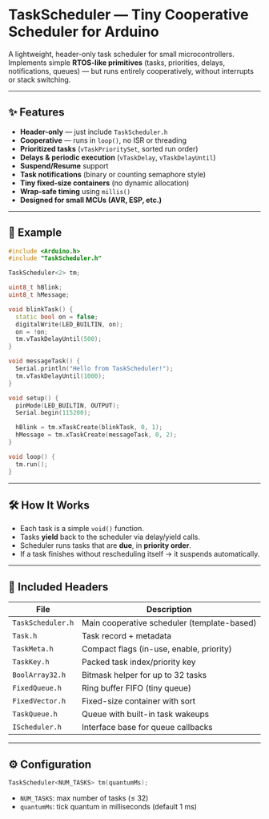 # TaskScheduler — Tiny Cooperative Scheduler for Arduino

A lightweight, header-only task scheduler for small microcontrollers.  
Implements simple **RTOS-like primitives** (tasks, priorities, delays, notifications, queues) — but runs entirely cooperatively, without interrupts or stack switching.

---

## ✨ Features
- **Header-only** — just include `TaskScheduler.h`
- **Cooperative** — runs in `loop()`, no ISR or threading
- **Prioritized tasks** (`vTaskPrioritySet`, sorted run order)
- **Delays & periodic execution** (`vTaskDelay`, `vTaskDelayUntil`)
- **Suspend/Resume** support
- **Task notifications** (binary or counting semaphore style)
- **Tiny fixed-size containers** (no dynamic allocation)
- **Wrap-safe timing** using `millis()`
- **Designed for small MCUs (AVR, ESP, etc.)**

---

## 🧩 Example
```cpp
#include <Arduino.h>
#include "TaskScheduler.h"

TaskScheduler<2> tm;

uint8_t hBlink;
uint8_t hMessage;

void blinkTask() {
  static bool on = false;
  digitalWrite(LED_BUILTIN, on);
  on = !on;
  tm.vTaskDelayUntil(500);
}

void messageTask() {
  Serial.println("Hello from TaskScheduler!");
  tm.vTaskDelayUntil(1000);
}

void setup() {
  pinMode(LED_BUILTIN, OUTPUT);
  Serial.begin(115200);

  hBlink = tm.xTaskCreate(blinkTask, 0, 1);
  hMessage = tm.xTaskCreate(messageTask, 0, 2);
}

void loop() {
  tm.run();
}
```

---

## 🛠️ How It Works
- Each task is a simple `void()` function.
- Tasks **yield** back to the scheduler via delay/yield calls.
- Scheduler runs tasks that are **due**, in **priority order**.
- If a task finishes without rescheduling itself → it suspends automatically.

---

## 📁 Included Headers
| File | Description |
|------|--------------|
| `TaskScheduler.h` | Main cooperative scheduler (template-based) |
| `Task.h` | Task record + metadata |
| `TaskMeta.h` | Compact flags (in-use, enable, priority) |
| `TaskKey.h` | Packed task index/priority key |
| `BoolArray32.h` | Bitmask helper for up to 32 tasks |
| `FixedQueue.h` | Ring buffer FIFO (tiny queue) |
| `FixedVector.h` | Fixed-size container with sort |
| `TaskQueue.h` | Queue with built-in task wakeups |
| `IScheduler.h` | Interface base for queue callbacks |

---

## ⚙️ Configuration
```cpp
TaskScheduler<NUM_TASKS> tm(quantumMs);
```
- `NUM_TASKS`: max number of tasks (≤ 32)
- `quantumMs`: tick quantum in milliseconds (default 1 ms)
